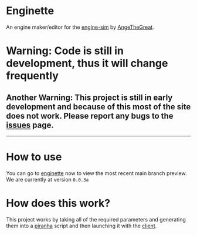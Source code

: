 # Enginette
  An engine maker/editor for the [engine-sim](https://github.com/ange-yaghi/engine-sim) by [AngeTheGreat](https://github.com/ange-yaghi).
  
# Warning: Code is still in development, thus it will change frequently
## Another Warning: This project is still in early development and because of this most of the site does not work. Please report any bugs to the [issues](https://github.com/Enginette/enginette/issues) page.
___

# How to use
  You can go to [enginette](https://enginette.netlify.app) now to view the most recent main branch preview. We are currently at version `0.0.3a`
  
# How does this work?
  This project works by taking all of the required parameters and generating them into a [piranha](https://github.com/ange-yaghi/piranha) script and then launching it with the [client](https://github.com/enginette/enginette-client).
  
